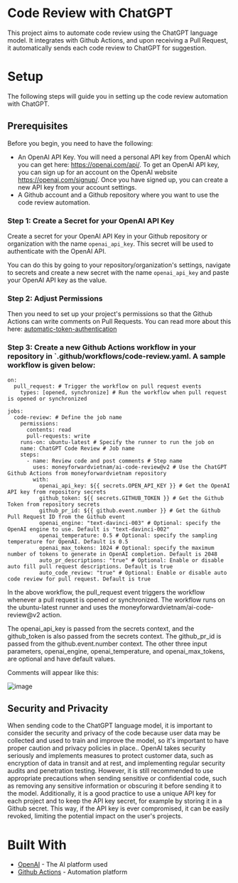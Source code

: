 # Code Review with ChatGPT

This project aims to automate code review using the ChatGPT language model. It integrates with Github Actions, and upon receiving a Pull Request, it automatically sends each code review to ChatGPT for suggestion.

# Setup

The following steps will guide you in setting up the code review automation with ChatGPT.

## Prerequisites

Before you begin, you need to have the following:

- An OpenAI API Key. You will need a personal API key from OpenAI which you can get here: https://openai.com/api/. To get an OpenAI API key, you can sign up for an account on the OpenAI website https://openai.com/signup/. Once you have signed up, you can create a new API key from your account settings.
- A Github account and a Github repository where you want to use the code review automation.

### Step 1: Create a Secret for your OpenAI API Key

Create a secret for your OpenAI API Key in your Github repository or organization with the name `openai_api_key`. This secret will be used to authenticate with the OpenAI API.

You can do this by going to your repository/organization's settings, navigate to secrets and create a new secret with the name `openai_api_key` and paste your OpenAI API key as the value.

### Step 2: Adjust Permissions

Then you need to set up your project's permissions so that the Github Actions can write comments on Pull Requests. You can read more about this here: [automatic-token-authentication](https://docs.github.com/en/actions/security-guides/automatic-token-authentication#modifying-the-permissions-for-the-github_token)

### Step 3: Create a new Github Actions workflow in your repository in `.github/workflows/code-review.yaml. A sample workflow is given below:

```
on:
  pull_request: # Trigger the workflow on pull request events
    types: [opened, synchronize] # Run the workflow when pull request is opened or synchronized

jobs:
  code-review: # Define the job name
    permissions:
      contents: read
      pull-requests: write
    runs-on: ubuntu-latest # Specify the runner to run the job on
    name: ChatGPT Code Review # Job name
    steps:
      - name: Review code and post comments # Step name
        uses: moneyforwardvietnam/ai-code-review@v2 # Use the ChatGPT Github Actions from moneyforwardvietnam repository
        with:
          openai_api_key: ${{ secrets.OPEN_API_KEY }} # Get the OpenAI API key from repository secrets
          github_token: ${{ secrets.GITHUB_TOKEN }} # Get the Github Token from repository secrets
          github_pr_id: ${{ github.event.number }} # Get the Github Pull Request ID from the Github event
          openai_engine: "text-davinci-003" # Optional: specify the OpenAI engine to use. Default is "text-davinci-002"
          openai_temperature: 0.5 # Optional: specify the sampling temperature for OpenAI. Default is 0.5
          openai_max_tokens: 1024 # Optional: specify the maximum number of tokens to generate in OpenAI completion. Default is 2048
          auto_pr_descriptions: "true" # Optional: Enable or disable auto fill pull request descriptions. Default is true
          auto_code_review: "true" # Optional: Enable or disable auto code review for pull request. Default is true
```

In the above workflow, the pull_request event triggers the workflow whenever a pull request is opened or synchronized. The workflow runs on the ubuntu-latest runner and uses the moneyforwardvietnam/ai-code-review@v2 action.

The openai_api_key is passed from the secrets context, and the github_token is also passed from the secrets context. The github_pr_id is passed from the github.event.number context. The other three input parameters, openai_engine, openai_temperature, and openai_max_tokens, are optional and have default values.

Comments will appear like this:

![image](https://github.com/moneyforwardvietnam/ai-code-review/assets/14963736/068ff249-980b-47c6-ba07-ea9a2ee8fe1a)

## Security and Privacity

When sending code to the ChatGPT language model, it is important to consider the security and privacy of the code because user data may be collected and used to train and improve the model, so it's important to have proper caution and privacy policies in place.. OpenAI takes security seriously and implements measures to protect customer data, such as encryption of data in transit and at rest, and implementing regular security audits and penetration testing. However, it is still recommended to use appropriate precautions when sending sensitive or confidential code, such as removing any sensitive information or obscuring it before sending it to the model. Additionally, it is a good practice to use a unique API key for each project and to keep the API key secret, for example by storing it in a Github secret. This way, if the API key is ever compromised, it can be easily revoked, limiting the potential impact on the user's projects.

# Built With

- [OpenAI](https://openai.com/) - The AI platform used
- [Github Actions](https://github.com/features/actions) - Automation platform
